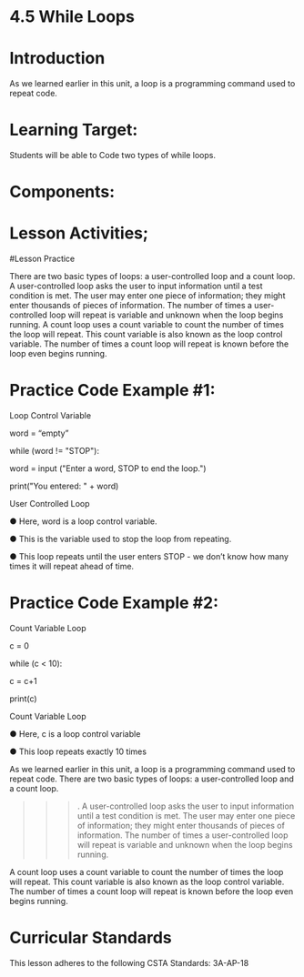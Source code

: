 # 4.5 While Loops
# Introduction
As we learned earlier in this unit, a loop is a programming command used to repeat code. 

# Learning Target:
Students will be able to Code two types of while loops.

# Components: 

# Lesson Activities;

#Lesson Practice

There are two basic types of loops: a user-controlled loop and a count loop.
A user-controlled loop asks the user to input information until a test condition is met. The user may enter one piece of information; they might enter thousands of pieces of information. The number of times a user-controlled loop will repeat is variable and unknown when the loop begins running.
A count loop uses a count variable to count the number of times the loop will repeat. This count variable is also known as the loop control variable. The number of times a count loop will repeat is known before the loop even begins running.

# Practice Code Example #1:

Loop Control Variable

word = “empty”

while (word != "STOP"):
 
 word = input ("Enter a word, STOP to end the loop.")
 
 print("You entered: " + word)

User Controlled Loop

● Here, word is a loop control variable.

● This is the variable used to stop the loop from repeating.

● This loop repeats until the user enters STOP - we don’t know how many times it will repeat ahead of time.

# Practice Code Example #2:


Count Variable Loop

c = 0

while (c < 10):
 
 c = c+1
 
 print(c)

Count Variable Loop

● Here, c is a loop control variable

● This loop repeats exactly 10 times

As we learned earlier in this unit, a loop is a programming command used to repeat code. There are two basic types of loops: a user-controlled loop and a count loop.
>>>.
A user-controlled loop asks the user to input information until a test condition is met. The user may enter one piece of information; they might enter thousands of pieces of information. The number of times a user-controlled loop will repeat is variable and unknown when the loop begins running.

A count loop uses a count variable to count the number of times the loop will repeat. This count variable is also known as the loop control variable. The number of times a count loop will repeat is known before the loop even begins running.

# Curricular Standards
This lesson adheres to the following CSTA Standards: 3A-AP-18
